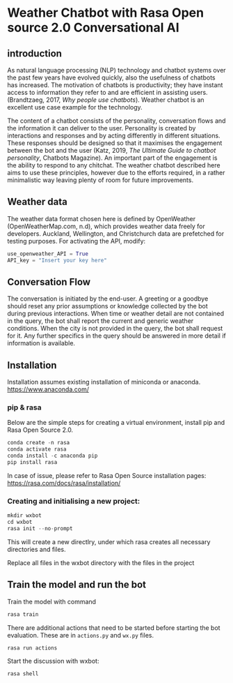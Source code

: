 # Weather Chatbot with Rasa Open source 2.0 Conversational AI 

## introduction

As natural language processing (NLP) technology and chatbot systems over the past few years have evolved quickly, also the usefulness of chatbots has increased. The motivation of chatbots is productivity; they have instant access to information they refer to and are efficient in assisting users. (Brandtzaeg, 2017, *Why people use chatbots*). Weather chatbot is an excellent use case example for the technology.

The content of a chatbot consists of the personality, conversation flows and the information it can deliver to the user. Personality is created by interactions and responses and by acting differently in different situations. These responses should be designed so that it maximises the engagement between the bot and the user (Katz, 2019, *The Ultimate Guide to chatbot personality*, Chatbots Magazine). An important part of the engagement is the ability to respond to any chitchat. The weather chatbot described here aims to use these principles, however due to the efforts required, in a rather minimalistic way leaving plenty of room for future improvements.

## Weather data

The weather data format chosen here is defined by OpenWeather (OpenWeatherMap.com, n.d), which provides weather data freely for developers. Auckland, Wellington, and Christchurch data are prefetched for testing purposes. For activating the API, modify:

```python
use_openweather_API = True
API_key = "Insert your key here"
```


## Conversation Flow

The conversation is initiated by the end-user. A greeting or a goodbye should reset any prior assumptions or knowledge collected by the bot during previous interactions. When time or weather detail are not contained in the query, the bot shall report the current and generic weather conditions. When the city is not provided in the query, the bot shall request for it. Any further specifics in the query should be answered in more detail if information is available. 

## Installation
 
Installation assumes existing installation of miniconda or anaconda. 
https://www.anaconda.com/

### pip & rasa

Below are the simple steps for creating a virtual environment, install pip and Rasa Open Source 2.0.

```python
conda create -n rasa
conda activate rasa
conda install -c anaconda pip
pip install rasa
```
In case of issue, please refer to Rasa Open Source installation pages: 
https://rasa.com/docs/rasa/installation/

### Creating and initialising a new project:

```python
mkdir wxbot
cd wxbot
rasa init --no-prompt
```
This will create a new directlry, under which rasa creates all necessary directories and files.

Replace all files in the wxbot directory with the files in the project

## Train the model and run the bot

Train the model with command 

```python
rasa train
```

There are additional actions that need to be started before starting the bot evaluation. These are in ```actions.py``` and ```wx.py``` files. 

```python
rasa run actions
```

Start the discussion with wxbot:

```python
rasa shell
```


